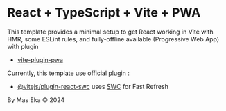 # React + TypeScript + Vite + PWA

This template provides a minimal setup to get React working in Vite with HMR, some ESLint rules, and fully-offline available (Progressive Web App) with plugin

- [vite-plugin-pwa](https://github.com/vitejs/vite-plugin-pwa)

Currently, this template use official plugin :

- [@vitejs/plugin-react-swc](https://github.com/vitejs/vite-plugin-react-swc) uses [SWC](https://swc.rs/) for Fast Refresh

By Mas Eka &copy; 2024
